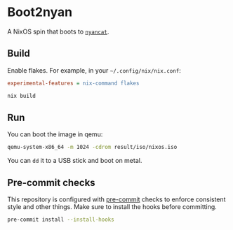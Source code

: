 # Boot2nyan

A NixOS spin that boots to [`nyancat`](https://github.com/klange/nyancat).

## Build

Enable flakes. For example, in your `~/.config/nix/nix.conf`:

```ini
experimental-features = nix-command flakes
```

```sh
nix build
```

## Run

You can boot the image in qemu:

```sh
qemu-system-x86_64 -m 1024 -cdrom result/iso/nixos.iso
```

You can `dd` it to a USB stick and boot on metal.

## Pre-commit checks

This repository is configured with [pre-commit](https://pre-commit.com/) checks to enforce consistent style and other things.
Make sure to install the hooks before committing.

```sh
pre-commit install --install-hooks
```
